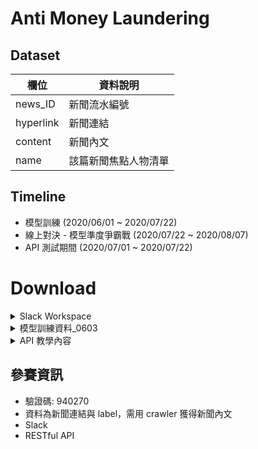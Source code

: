 # Anti Money Laundering

## Dataset
|欄位       |資料說明             |
|-----------|---------------------|
|news_ID    |新聞流水編號         |
|hyperlink  |新聞連結             |
|content    |新聞內文             |
|name       |該篇新聞焦點人物清單 |

## Timeline

- 模型訓練 (2020/06/01 ~ 2020/07/22)
- 線上對決 - 模型準度爭霸戰 (2020/07/22 ~ 2020/08/07)
- API 測試期間 (2020/07/01 ~ 2020/07/22)

# Download
<details>
    <summary>Slack Workspace</summary>

    [Link](https://esunaiopencompetition.slack.com/join/shared_invite/zt-ed3evsfq-o3IUFB80duxGjshACB~t_A#/)
</details>
<details>
    <summary>模型訓練資料_0603</summary>

    [資料集說明]()
    [tbrain_train_final_0603.csv](https://hackmd.io/@nqf_7suCTA2B-tYY2TvmYw/r11xDuMoL)
</details>
<details>
    <summary>API 教學內容</summary>
    [API 開發說明文件](https://hackmd.io/@UcQg6jwlT_WL_ZNkPZMm6Q/BJfELe_c8)
    [API 規格說明文件](https://hackmd.io/@nqf_7suCTA2B-tYY2TvmYw/r11xDuMoL)
</details>

## 參賽資訊
- 驗證碼: 940270
- 資料為新聞連結與 label，需用 crawler 獲得新聞內文
- Slack
- RESTful API
